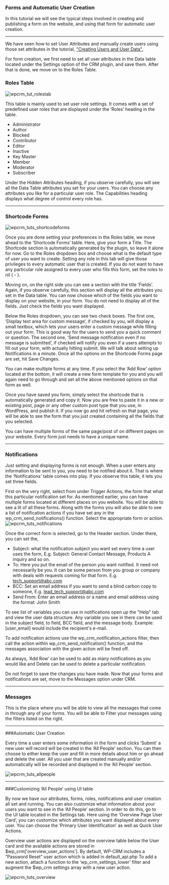 ### Forms and Automatic User Creation

In this tutorial we will see the typical steps involved in creating and publishing a form on the website, and using that form for automatic user creation.

___
We have seen how to set User Attributes and manually create users using those set attributes in the tutorial, ["Creating Users and User Data".](https://github.com/wp-crm/wp-crm/wiki/Creating-Users-and-User-Data)

For form creation, we first need to set all user attributes in the Data table located under the Settings option of the CRM plugin, and save them. After that is done, we move on to the Roles Table.

### Roles Table
<img src="https://storage.googleapis.com/media.usabilitydynamics.com/2012/03/wpcrm_tut_rolestab.png" alt="wpcrm_tut_rolestab"/>

This table is mainly used to set user role settings. It comes with a set of predefined user roles that are displayed under the ‘Roles’ heading in the table.

* Administrator
* Author
* Blocked
* Contributor
* Editor
* Inactive
* Key Master
* Member
* Moderator
* Subscriber

Under the Hidden Attributes heading, if you observe carefully, you will see all the Data Table attributes you set for your users. You can choose any attributes you like for a particular user role. The Capabilities heading displays what degree of control every role has.
___

### Shortcode Forms

<img src="https://storage.googleapis.com/media.usabilitydynamics.com/2012/03/wpcrm_tuts_shortcodeforms.png" alt="wpcrm_tuts_shortcodeforms"/>

Once you are done setting your preferences in the Roles table, we move ahead to the ‘Shortcode Forms’ table. Here, give your form a Title. The Shortcode section is automatically generated by the plugin, so leave it alone for now. Go to the Roles dropdown box and choose what is the default type of user you want to create. Setting any role in this tab will give those privileges to every automatic user that is created. If you do not want to have any particular role assigned to every user who fills this form, set the roles to nil ( - ).

Moving on, on the right side you can see a section with the title ‘Fields’. Again, if you observe carefully, this section will display all the attributes you set in the Data table. You can now choose which of the fields you want to display on your website, in your form. You do not need to display all of the fields. Just check the fields you want displayed.

Below the Roles dropdown, you can see two check boxes. The first one, ‘Display text area for custom message’, if checked by you, will display a small textbox, which lets your users enter a custom message while filling out your form. This is good way for the users to send you a quick comment or question. The second one, ‘Send message notification even if no message is submitted’, if checked will notify you even if a users attempts to fill out your form, with actually hitting submit. We will talk about setting up Notifications in a minute. Once all the options on the Shortcode Forms page are set, hit Save Changes.

You can make multiple forms at any time. If you select the ‘Add Row’ option located at the bottom, it will create a new form template for you and you will again need to go through and set all the above mentioned options on that form as well.

Once you have saved you form, simply select the shortcode that is automatically generated and copy it. Now you are free to paste it in a new or existing post, page or any other custom post type that you use, in WordPress, and publish it. If you now go and hit refresh on that page, you will be able to see the form that you just created containing all the fields that you selected.

You can have multiple forms of the same page/post of on different pages on your website. Every form just needs to have a unique name.

___
### Notifications

Just setting and displaying forms is not enough. When a user enters any information to be sent to you, you need to be notified about it. That is where the ‘Notifications’ table comes into play. If you observe this table, it lets you set three fields.

First on the very right, select from under Trigger Actions, the form that what this particular notification set for. As mentioned earlier, you can have multiple forms located at different places on you website. You will be able to see a lit of all these forms. Along with the forms you will also be able to see a list of notification actions if you have set any in the wp_crm_send_notifications() function. Select the appropriate form or action.
<img src="https://storage.googleapis.com/media.usabilitydynamics.com/2012/03/wpcrm_tuts_notifications.png" alt="wpcrm_tuts_notifications"/>

Once the correct form is selected, go to the Header section. Under there, you can set the,

* Subject: what the notification subject you want set every time a user uses the form, E.g. Subject: General Contact Message, Products A inquiry and so on.
* To: Here you put the email of the person you want notified. It need not necessarily be you. It can be some person from you group or company with deals with requests coming for that form. E.g. tech_support@abc.com
* BCC: Set an email address if you want to send a blind carbon copy to someone, E.g. lead_tech_support@abc.com
* Send From: Enter an email address or a name and email address using the format: John Smith


To see list of variables you can use in notifications open up the "Help" tab and view the user data structure. Any variable you see in there can be used in the subject field, to field, BCC field, and the message body. Example: [user_email] would include the recipient's e-mail.

To add notification actions use the wp_crm_notification_actions filter, then call the action within wp_crm_send_notification() function, and the messages association with the given action will be fired off.

As always, ‘Add Row’ can be used to add as many notifications as you would like and Delete can be used to delete a particular notification.

Do not forget to save the changes you have made. Now that your forms and notifications are set, move to the Messages option under CRM.

____

### Messages

This is the place where you will be able to view all the messages that come in through any of your forms. You will be able to Filter your messages using the filters listed on the right.
____

###Automatic User Creation

Every time a user enters some information in the form and clicks ‘Submit’ a new user will record will be created in the ‘All People’ section. You can then choose to either keep the user and fill in more details about him or go ahead and delete the user. All you user that are created manually and/or automatically will be recorded and displayed in the ‘All People’ section.

<img src="https://storage.googleapis.com/media.usabilitydynamics.com/2012/03/wpcrm_tuts_allpeople.png" alt="wpcrm_tuts_allpeople"/>

____

###Customizing ‘All People’ using UI table

By now we have our attributes, forms, roles, notifications and user creation all set and running. You can also customize what information about your users you want to see in the ‘All People’ section. In order to do this, go to the UI table located in the Settings tab. Here using the ‘Overview Page User Card’, you can customize which attributes you want displayed about every user. You can choose the ‘Primary User Identification’ as well as Quick User Actions.

Overview user actions are displayed on the overview table below the User card and the available actions are stored in $wp_crm['overview_user_actions']. By default, WP-CRM includes a “Password Reset” user action which is added in default_api.php To add a new action, attach a function to the ‘wp_crm_settings_lower’ filter and augment the $wp_crm settings array with a new user action.

<img src="https://storage.googleapis.com/media.usabilitydynamics.com/2012/03/wpcrm_tuts_overview.png" alt="wpcrm_tuts_overview"/>
